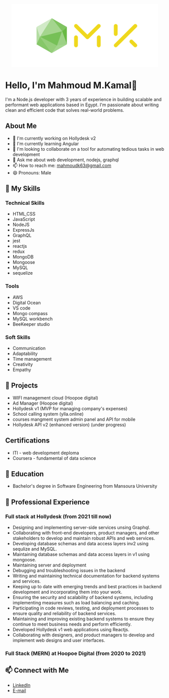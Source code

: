 




<p align="center" width="100%">
    <img src="https://github.com/mahmoud63/mahmoud63/blob/main/mk.png?raw=true"> 
</p>





# Hello, I'm Mahmoud M.Kamal👋

I'm a Node.js developer with 3 years of experience in building scalable and performant web applications based in Egypt. I'm passionate about writing clean and efficient code that solves real-world problems.

## About Me

- 🔭 I'm currently working on Hollydesk v2
- 🌱 I'm currently learning Angular
- 👯 I'm looking to collaborate on a tool for automating tedious tasks in web development
- 💬 Ask me about web development, nodejs, graphql
- 📫 How to reach me: mahmoudk63@gmail.com
- 😄 Pronouns: Male

## 🚀 My Skills

### Technical Skills

- HTML,CSS
- JavaScript
- NodeJS
- ExpressJs
- GraphQL
- jest
- reactjs
- redux
- MongoDB
- Mongoose
- MySQL
- sequelize

### Tools
- AWS
- Digital Ocean
- VS code
- Mongo compass
- MySQL workbench
- BeeKeeper studio 


### Soft Skills

- Communication
- Adaptability
- Time management
- Creativity
- Empathy


## 📝 Projects

- WIFI management cloud (Hoopoe digital)
- Ad Manager (Hoopoe digital)
- Hollydesk v1 (MVP for managing company's expenses)
- School calling system (ylla.online)
- courses mangment system admin panel and API for mobile
- Hollydesk API v2 (enhanced version) (under progress)


##  Certifications

- ITI - web development deploma
- Coursera - fundamental of data science

## 🌱 Education

- Bachelor's degree in Software Engineering from Mansoura University

## 💼 Professional Experience

### Full stack at Hollydesk (from 2021 till now)

- Designing and implementing server-side services unsing Graphql.
- Collaborating with front-end developers, product managers, and other stakeholders to develop and maintain robust APIs and web services.
- Developing database schemas and data access layers inv2 using sequlize and MySQL.
- Maintaining database schemas and data access layers in v1 using mongoose.
- Maintaining server and deployment
- Debugging and troubleshooting issues in the backend 
- Writing and maintaining technical documentation for backend systems and services.
- Keeping up to date with emerging trends and best practices in backend development and incorporating them into your work.
- Ensuring the security and scalability of backend systems, including implementing measures such as load balancing and caching.
- Participating in code reviews, testing, and deployment processes to ensure quality and reliability of backend services.
- Maintaining and improving existing backend systems to ensure they continue to meet business needs and perform efficiently.
- Developed Hollydesk v1 web applications using Reactjs.
- Collaborating with designers, and product managers to develop and implement web designs and user interfaces.

### Full Stack (MERN) at Hoopoe Digital (from 2020 to 2021)



## 📫 Connect with Me

- [LinkedIn](https://www.linkedin.com/in/mahmoudmk/)
- [E-mail](mailto://mahmoudk63@gmail.com)
